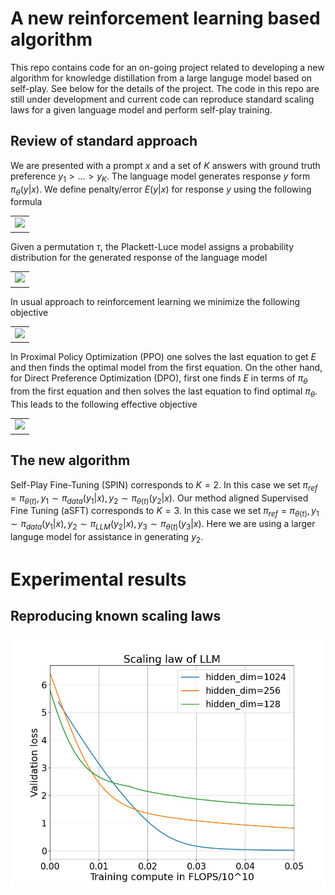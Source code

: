 
# A new reinforcement learning based algorithm

This repo contains code for an on-going project related to developing a new algorithm for knowledge distillation from a large languge model based on self-play. See below for the details of the project. The code in this repo are still under development and current code can reproduce standard scaling laws for a given language model and perform self-play training.

## Review of standard approach
We are presented with a prompt $x$ and a set of $K$ answers with ground truth preference $y_1> \ldots>y_K$. The language model generates response $y$ form $\pi_\theta(y|x)$. We define penalty/error  $E(y|x)$ for response $y$ using the following formula
<table align="center">
<tr><td>
<img src="https://latex.codecogs.com/svg.latex?\Large&space;min_{\pi_{\theta}}\mathbb{E}_{x\sim\mathcal{D},y\sim\pi_{\theta}(y|x)}[E(y|x)+T\mathbb{D}_{\textrm{KL}}[\pi_{\theta}(y|x)||\pi_{ref}(y|x)]]" />
</td></tr>
</table>

Given a permutation $\tau$, the Plackett-Luce model assigns a probability distribution for the generated response of the language model
<table align="center">
<tr><td>
<img src="https://latex.codecogs.com/svg.latex?\Large&space;p(y_{\tau(1)}>\ldots>y_{\tau(K)}|x)=\prod_{k=1}^{K}\frac{\exp(-E(y_{\tau(k)}|x))}{\sum_{j=k}^{K}\exp(-E(y_{\tau(j)}|x))}" />
</td></tr>
</table>

In usual approach to reinforcement learning we minimize the following objective 
<table align="center">
<tr><td>
<img src="https://latex.codecogs.com/svg.latex?\Large&space;-min_{\pi_{\theta}}\mathbb{E}_{x\sim\mathcal{D},y_1>y_2>\dots>y_K}\bigl[log\hspace{0.1cm}p(y_1>y_2>\dots>y_K|x)\bigr]" />
</td></tr>
</table>

In Proximal Policy Optimization (PPO) one solves the last equation to get $E$ and then finds the optimal model from the first equation. On the other hand, for Direct Preference Optimization (DPO), first one finds $E$ in terms of $\pi_\theta$ from the first equation and then solves the last equation to find optimal $\pi_\theta$. This leads to the following effective objective
<table align="center">
<tr><td>
<img src="https://latex.codecogs.com/svg.latex?\Large&space;\mathcal{L}_{\text{DPO}}(\pi_{\theta})=-\mathbb{E}_{x\sim\mathcal{D},y_1>\dots>y_K}[log\prod_{k=1}^{K}\frac{e^{T\hspace{0.1cm}log\frac{\pi_{\theta(y_{k}|x)}}{\pi_{ref}(y_{k}|x)}}}{\sum_{j=k}^{K}e^{T\hspace{0.1cm}log\frac{\pi_{\theta}(y_{k}|x)}{\pi_{ref}(y_{k}|x)}}}]" />
</td></tr>
</table>

## The new algorithm
Self-Play Fine-Tuning (SPIN) corresponds to $K=2$. In this case we set $\pi_{ref}=\pi_{\theta(t)}, y_1\sim \pi_{data}(y_1|x), y_2\sim\pi_{\theta(t)}(y_2|x)$. Our method aligned Supervised Fine Tuning (aSFT) corresponds to $K=3$. In this case we set $\pi_{ref}=\pi_{\theta(t)}, y_1\sim \pi_{data}(y_1|x), y_2\sim\pi_{LLM}(y_2|x), y_3\sim\pi_{\theta(t)}(y_3|x)$. Here we are using a larger languge model for assistance in generating $y_2$. 

# Experimental results

## Reproducing known scaling laws

<center>
<img alt="fig1" width="800px" src="loss_vs_compute.jpg">
</center>
